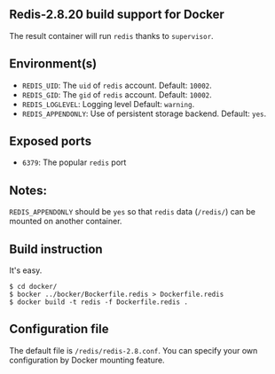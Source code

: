 ## Redis-2.8.20 build support for Docker

The result container will run `redis` thanks to `supervisor`.

## Environment(s)

* `REDIS_UID`: The `uid` of `redis` account. Default: `10002`.
* `REDIS_GID`: The `gid` of `redis` account. Default: `10002`.
* `REDIS_LOGLEVEL`: Logging level Default: `warning`.
* `REDIS_APPENDONLY`: Use of persistent storage backend. Default: `yes`.

## Exposed ports

* `6379`: The popular `redis` port

## Notes:

`REDIS_APPENDONLY` should be `yes` so that `redis` data (`/redis/`)
can be mounted on another container.

## Build instruction

It's easy.

    $ cd docker/
    $ bocker ../bocker/Bockerfile.redis > Dockerfile.redis
    $ docker build -t redis -f Dockerfile.redis .

## Configuration file

The default file is `/redis/redis-2.8.conf`. You can specify your own
configuration by Docker mounting feature.
